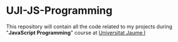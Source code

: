 # UJI-JS-Programming

This repository will contain all the code related to my projects during "**JavaScript Programming**" course at [Universitat Jaume I](https://www.uji.es/)
